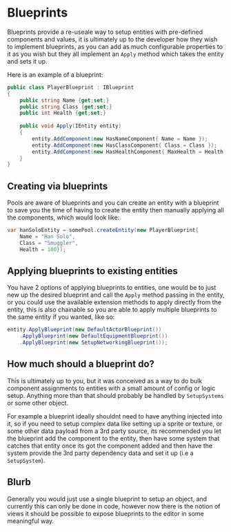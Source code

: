 # Blueprints

Blueprints provide a re-useale way to setup entities with pre-defined components and values, it is ultimately up to the developer 
how they wish to implement blueprints, as you can add as much configurable properties to it as you wish but they all implement an 
`Apply` method which takes the entity and sets it up.

Here is an example of a blueprint:

```csharp
public class PlayerBlueprint : IBlueprint
{
	public string Name {get;set;}
	public string Class {get;set;}
	public int Health {get;set;}
	
	public void Apply(IEntity entity)
	{
		entity.AddComponent(new HasNameComponent{ Name = Name });
		entity.AddComponent(new HasClassComponent{ Class = Class });
		entity.AddComponent(new HasHealthComponent{ MaxHealth = Health, CurrentHealth = Health });
	}
}
```

## Creating via blueprints

Pools are aware of blueprints and you can create an entity with a blueprint to save you the time of having to create the entity 
then manually applying all the components, which would look like:

```csharp
var hanSoloEntity = somePool.createEntity(new PlayerBlueprint{ 
	Name = "Han Solo", 
	Class = "Smuggler", 
	Health = 100});
```

## Applying blueprints to existing entities

You have 2 options of applying blueprints to entities, one would be to just new up the desired blueprint and call the 
`Apply` method passing in the entity, or you could use the available extension methods to apply directly from the entity, 
this is also chainable so you are able to apply multiple blueprints to the same entity if you wanted, like so:

```csharp
entity.ApplyBlueprint(new DefaultActorBlueprint())
	.ApplyBlueprint(new DefaultEquipmentBlueprint())
	.ApplyBlueprint(new SetupNetworkingBlueprint());
```


## How much should a blueprint do?

This is ultimately up to you, but it was conceived as a way to do bulk component assignments to entities with a small 
amount of config or logic setup. Anything more than that should probably be handled by `SetupSystems` or some other object.

For example a blueprint ideally shouldnt need to have anything injected into it, so if you need to setup complex data 
like setting up a sprite or texture, or some other data payload from a 3rd party source, its recommended you let the blueprint
add the component to the entity, then have some system that catches that entity once its got the component added and then
have the system provide the 3rd party dependency data and set it up (i.e a `SetupSystem`).

## Blurb

Generally you would just use a single blueprint to setup an object, and currently this can only be done in code, however 
now there is the notion of views it should be possible to expose blueprints to the editor in some meaningful way.
